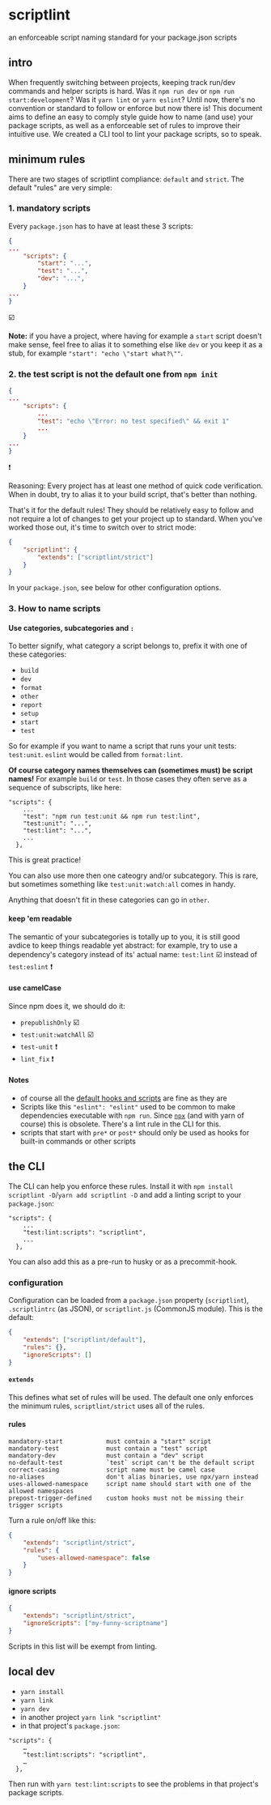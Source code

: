 # scriptlint

an enforceable script naming standard for your package.json scripts

## intro

When frequently switching between projects, keeping track run/dev commands and helper scripts is hard. Was it `npm run dev` or `npm run start:development`? Was it `yarn lint` or `yarn eslint`? Until now, there's no convention or standard to follow or enforce but now there is! This document aims to define an easy to comply style guide how to name (and use) your package scripts, as well as a enforceable set of rules to improve their intuitive use. We created a CLI tool to lint your package scripts, so to speak.

## minimum rules

There are two stages of scriptlint compliance: `default` and `strict`. The default "rules" are very simple:

### 1. mandatory scripts

Every `package.json` has to have at least these 3 scripts:

```json
{
...
	"scripts": {
		"start": "...",
		"test": "...",
		"dev": "...",
	}
...
}
```
☑️

**Note:** if you have a project, where having for example a `start` script doesn't make sense, feel free to alias it to something else like `dev` or you keep it as a stub, for example `"start": "echo \"start what?\""`.

### 2. the test script is not the default one from `npm init`

```json
{
...
	"scripts": {
		...
		"test": "echo \"Error: no test specified\" && exit 1"
		...
	}
...
}
```
❗️

Reasoning: Every project has at least one method of quick code verification. When in doubt, try to alias it to your build script, that's better than nothing.

That's it for the default rules! They should be relatively easy to follow and not require a lot of changes to get your project up to standard. When you've worked those out, it's time to switch over to strict mode:


```json
{
	"scriptlint": {
		"extends": ["scriptlint/strict"]
	}
}
```

In your `package.json`, see below for other configuration options.

### 3. How to name scripts

#### Use categories, subcategories and `:`

To better signify, what category a script belongs to, prefix it with one of these categories:

- `build`
- `dev`
- `format`
- `other`
- `report`
- `setup`
- `start`
- `test`

So for example if you want to name a script that runs your unit tests: `test:unit`. `eslint` would be called from `format:lint`.

**Of course category names themselves can (sometimes must) be script names!** For example `build` or `test`. In those cases they often serve as a sequence of subscripts, like here:


```
"scripts": {
    ...
    "test": "npm run test:unit && npm run test:lint",
    "test:unit": "...",
    "test:lint": "...",
    ...
  },
```
This is great practice!

You can also use more then one cateogry and/or subcategory. This is rare, but sometimes something like `test:unit:watch:all` comes in handy.

Anything that doesn't fit in these categories can go in `other`.

#### keep 'em readable

The semantic of your subcategories is totally up to you, it is still good avdice to keep things readable yet abstract: for example, try to use a dependency's category instead of its' actual name: `test:lint` ☑️ instead of `test:eslint` ❗️


#### use camelCase

Since npm does it, we should do it:

- `prepublishOnly` ☑️
- `test:unit:watchAll` ☑️
- `test-unit` ❗️
- `lint_fix` ❗️

#### Notes
- of course all the [default hooks and scripts](https://docs.npmjs.com/misc/scripts) are fine as they are
- Scripts like this `"eslint": "eslint"` used to be common to make dependencies executable with `npm run`. Since [`npx`](https://www.npmjs.com/package/npx) (and with yarn of course) this is obsolete. There's a lint rule in the CLI for this.
- scripts that start with `pre*` or `post*` should only be used as hooks for built-in commands or other scripts

## the CLI

The CLI can help you enforce these rules. Install it with `npm install scriptlint -D`/`yarn add scriptlint -D` and add a linting script to your `package.json`:


```
"scripts": {
    ...
    "test:lint:scripts": "scriptlint",
    ...
  },
```

You can also add this as a pre-run to husky or as a precommit-hook.

### configuration

Configuration can be loaded from a `package.json` property (`scriptlint`), `.scriptlintrc` (as JSON), or `scriptlint.js` (CommonJS module). This is the default:

```json
{
	"extends": ["scriptlint/default"],
	"rules": {},
	"ignoreScripts": []
}
```

#### `extends`

This defines what set of rules will be used. The default one only enforces the minimum rules, `scriptlint/strict` uses all of the rules.

#### rules

```
mandatory-start            must contain a "start" script
mandatory-test             must contain a "test" script
mandatory-dev              must contain a "dev" script
no-default-test            `test` script can't be the default script
correct-casing             script name must be camel case
no-aliases                 don't alias binaries, use npx/yarn instead
uses-allowed-namespace     script name should start with one of the allowed namespaces
prepost-trigger-defined    custom hooks must not be missing their trigger scripts
```

Turn a rule on/off like this:

```json
{
	"extends": "scriptlint/strict",
	"rules": {
		"uses-allowed-namespace": false
	}
}
```

#### ignore scripts

```json
{
	"extends": "scriptlint/strict",
	"ignoreScripts": ["my-funny-scriptname"]
}
```

Scripts in this list will be exempt from linting.


## local dev

- `yarn install`
- `yarn link`
- `yarn dev`
- in another project `yarn link "scriptlint"`
- in that project's `package.json`:

```
"scripts": {
    …
    "test:lint:scripts": "scriptlint",
    …
  },
```

Then run with `yarn test:lint:scripts` to see the problems in that project's package scripts.